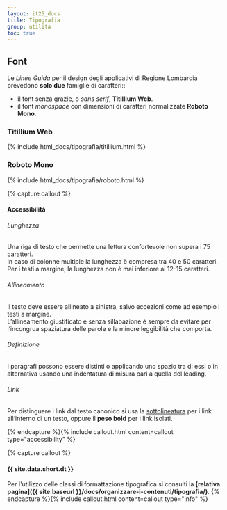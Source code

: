 ```yaml
---
layout: it25_docs
title: Tipografia
group: utilità
toc: true
---
```


<style>
  /* Style override for Documentation purposes */
  .no-border {
    border: none;
  }
  .border-text {
    border: 1px dashed;
    border-radius: 40px;
    padding: 1.25em;
  }
</style>

## Font

Le _Linee Guida_ per il design degli applicativi di Regione Lombardia prevedono **solo due** famiglie di caratteri::

- il font senza grazie, o _sans serif_, **Titillium Web**.
- il font _monospace_ con dimensioni di caratteri normalizzate **<span class="font-monospace">Roboto Mono</span>**.


### Titillium Web

{% include html_docs/tipografia/titillium.html %}

### Roboto Mono

{% include html_docs/tipografia/roboto.html %}


{% capture callout %}
#### Accessibilità
<div class="container">
  <div class="row">
    <div class="col-sm mt-4">
      <h6>Lunghezza</h6>
      Una riga di testo che permette una lettura confortevole non supera i 75
      caratteri.<br>
      In caso di colonne multiple la lunghezza è compresa tra 40 e 50 caratteri.<br>
      Per i testi a margine, la lunghezza non è mai inferiore ai 12-15 caratteri.
    </div>
    <div class="col-sm mt-4">
      <h6>Allineamento</h6>
      Il testo deve essere allineato a sinistra, salvo eccezioni come ad esempio i testi a margine.<br>
      L’allineamento giustificato e senza sillabazione è sempre da evitare per l’incongrua spaziatura delle parole e la minore leggibilità che comporta.
    </div>
  </div>
  <div class="row">
    <div class="col-sm mt-4">
      <h6>Definizione</h6>
      I paragrafi possono essere distinti o applicando uno spazio tra di essi o in alternativa usando una indentatura di misura pari a quella del leading.
    </div>
    <div class="col-sm mt-4">
      <h6>Link</h6>
      Per distinguere i link dal testo canonico si usa la <u>sottolineatura</u> per i link all’interno di un testo, oppure il <strong>peso bold</strong> per i link isolati.
    </div>
  </div>
</div>

{% endcapture %}{% include callout.html content=callout type="accessibility" %}



{% capture callout %}
#### {{ site.data.short.dt }}
Per l'utilizzo delle classi di formattazione tipografica si consulti la **[relativa pagina]({{ site.baseurl }}/docs/organizzare-i-contenuti/tipografia/)**.
{% endcapture %}{% include callout.html content=callout type="info" %}


  
  
